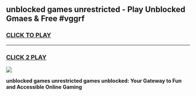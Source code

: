 
## unblocked games unrestricted - Play Unblocked Gmaes & Free #vggrf
<h3>
<a href="https://news.freeplayer.one?title=unblocked_games_unrestricted&ref=26F">CLICK TO PLAY</a></h3>
<hr>

<h3>
<a href="https://news.freeplayer.one?title=unblocked_games_unrestricted&ref=26F">CLICK 2 PLAY</a>
  
</h3>

<a href="https://news.freeplayer.one?title=unblocked_games_unrestricted&ref=26F/"><img src="https://clearcache.store/games.png"></a>


**unblocked games unrestricted games unblocked: Your Gateway to Fun and Accessible Online Gaming**
